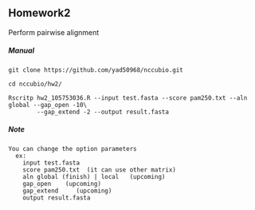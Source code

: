 
## Homework2

Perform pairwise alignment

##### Manual

```shell
git clone https://github.com/yad50968/nccubio.git

cd nccubio/hw2/

Rscritp hw2_105753036.R --input test.fasta --score pam250.txt --aln global --gap_open -10\
        --gap_extend -2 --output result.fasta

```
##### Note
```shell
You can change the option parameters
  ex:
    input test.fasta
    score pam250.txt  (it can use other matrix)
    aln global (finish) | local   (upcoming)  
    gap_open    (upcoming)
    gap_extend     (upcoming)
    output result.fasta
```







